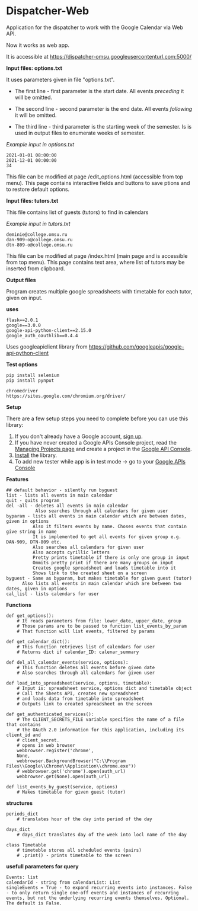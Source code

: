 # Dispatcher-Web
Application for the dispatcher to work with the Google Calendar via Web API.

Now it works as web app.

It is accessible at https://dispatcher-omsu.googleusercontenturl.com:5000/

**Input files: options.txt**

It uses parameters given in file "options.txt".

- The first line - first parameter is the start date. All events *preceding* it will be omitted.

- The second line - second parameter is the end date. All events *following* it will be omitted.

- The third line - third parameter is the starting week of the semester. Is is used in output files to enumerate weeks of semester.

*Example input in options.txt*
```
2021-01-01 08:00:00
2021-12-01 00:00:00
34
```

This file can be modified at page /edit_options.html (accessible from top menu). This page contains interactive fields and buttons to save ptions and to restore default options.

**Input files: tutors.txt**

This file contains list of guests (tutors) to find in calendars

*Example input in tutors.txt*
```
deminie@college.omsu.ru
dan-909-o@college.omsu.ru
dtn-809-o@college.omsu.ru
```

This file can be modified at page /index.html (main page and is accessible from top menu). This page contains text area, where list of tutors may be inserted from clipboard.

**Output files**

Program creates multiple google spreadsheets with timetable for each tutor, given on input.

**uses**
``` 
flask==2.0.1
google==3.0.0
google-api-python-client==2.15.0
google_auth_oauthlib==0.4.4
``` 

Uses googleapiclient library from
https://github.com/googleapis/google-api-python-client

**Test options**
```
pip install selenium
pip install pynput

chromedriver
https://sites.google.com/chromium.org/driver/
```

**Setup**

There are a few setup steps you need to complete before you can use this library:

1.  If you don't already have a Google account, [sign up](https://www.google.com/accounts).
2.  If you have never created a Google APIs Console project, read the [Managing Projects page](http://developers.google.com/console/help/managing-projects) and create a project in the [Google API Console](https://console.developers.google.com/).
3.  [Install](http://developers.google.com/api-client-library/python/start/installation) the library.
4.  To add new tester while app is in test mode -> go to your [Google APIs Console](https://console.cloud.google.com/apis/credentials/consent)

**Features**
```
## default behavior - silently run byguest
list - lists all events in main calendar
quit - quits program
del -all - deletes all events in main calendar
           Also searches through all calendars for given user
byparam - lists all events in main calendar which are between dates, given in options
          Also it filters events by name. Choses events that contain give string in name
          It is implemented to get all events for given group e.g. DAN-909, DTN-809 etc.
          Also searches all calendars for given user
          Also accepts cyrillic letters
          Pretty prints timetable if there is only one group in input
          Ommits pretty print if there are many groups on input
          Creates google spreadsheet and loads timetable into it
          Shows link to the created sheet on a screen
byguest - Same as byparam, but makes timetable for given guest (tutor)  
	  Also lists all events in main calendar which are between two dates, given in options
cal_list - lists calendars for user
```
**Functions**
```
def get_options():
    # It reads parameters from file: lower_date, upper_date, group
    # Those params are to be passed to function list_events_by_param
    # That function will list events, filtered by params
    
def get_calendar_dict():
    # This function retrieves list of calendars for user
    # Returns dict if calendar_ID: calenar_summary
    
def del_all_calendar_events(service, options):
    # This function deletes all events before given date
    # Also searches through all calendars for given user

def load_into_spreadsheet(service, options, timetable):
    # Input is: spreadsheet service, options dict and timetable object
    # Call the Sheets API, creates new spreadsheet
    # and loads data from timetable into spreadsheet
    # Outputs link to created spreadsheet on the screen
    
def get_authenticated_services():
    # The CLIENT_SECRETS_FILE variable specifies the name of a file that contains
    # the OAuth 2.0 information for this application, including its client_id and
    # client_secret.
    # opens in web browser
    webbrowser.register('chrome',
	None,
	webbrowser.BackgroundBrowser("C:\\Program Files\\Google\\Chrome\\Application\\chrome.exe"))
    # webbrowser.get('chrome').open(auth_url)
    webbrowser.get(None).open(auth_url)
    
def list_events_by_guest(service, options)
    # Makes timetable for given guest (tutor)
``` 
**structures**
```
periods_dict
    # translates hour of the day into period of the day

days_dict
    # days_dict translates day of the week into locl name of the day

class Timetable
    # timeteble stores all scheduled events (pairs)
    # .print() - prints timetable to the screen
```
**usefull parameters for query**
```
Events: list
calendarId - string from calendarList: List
singleEvents = True - to expand recurring events into instances. False - to only return single one-off events and instances of recurring events, but not the underlying recurring events themselves. Optional. The default is False. 
```
